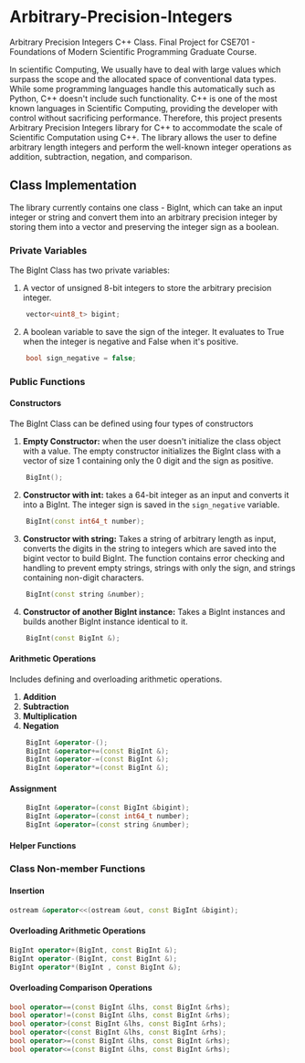 # Arbitrary-Precision-Integers

Arbitrary Precision Integers C++ Class. Final Project for CSE701 - Foundations of Modern Scientific Programming Graduate Course.

In scientific Computing, We usually have to deal with large values which surpass the scope and the allocated space of conventional data types. While some programming languages handle this automatically such as Python, C++ doesn't include such functionality. C++ is one of the most known languages in Scientific Computing, providing the developer with control without sacrificing performance. Therefore, this project presents Arbitrary Precision Integers library for C++ to accommodate the scale of Scientific Computation using C++. The library allows the user to define arbitrary length integers and perform the well-known integer operations as addition, subtraction, negation, and comparison.


## Class Implementation

The library currently contains one class - BigInt, which can take an input integer or string and convert them into an arbitrary precision integer by storing them into a vector and preserving the integer sign as a boolean.

### Private Variables 
The BigInt Class has two private variables:
1. A vector of unsigned 8-bit integers to store the arbitrary precision integer.
```cpp
    vector<uint8_t> bigint;
```
2. A boolean variable to save the sign of the integer. It evaluates to True when the integer is negative and False when it's positive.
```cpp
    bool sign_negative = false;
```

### Public Functions

#### Constructors 
The BigInt Class can be defined using four types of constructors

1. **Empty Constructor:** when the user doesn't initialize the class object with a value. The empty constructor initializes the BigInt class with a vector of size 1 containing only the 0 digit and the sign as positive.

```cpp
    BigInt();
```

2. **Constructor with int:** takes a 64-bit integer as an input and converts it into a BigInt. The integer sign is saved in the `sign_negative` variable.

```cpp
    BigInt(const int64_t number);
```

3. **Constructor with string:** Takes a string of arbitrary length as input, converts the digits in the string to integers which are saved into the bigint vector to build BigInt. The function contains error checking and handling to prevent empty strings, strings with only the sign, and strings containing non-digit characters.

```cpp
    BigInt(const string &number);
```
4. **Constructor of another BigInt instance:** Takes a BigInt instances and builds another BigInt instance identical to it.

```cpp
    BigInt(const BigInt &);
```

#### Arithmetic Operations


Includes defining and overloading arithmetic operations.

1. **Addition**
2. **Subtraction**
3. **Multiplication**
4. **Negation**

```cpp
    BigInt &operator-();
    BigInt &operator+=(const BigInt &);
    BigInt &operator-=(const BigInt &);
    BigInt &operator*=(const BigInt &);
```

#### Assignment 

```cpp
    BigInt &operator=(const BigInt &bigint);
    BigInt &operator=(const int64_t number);
    BigInt &operator=(const string &number);
```


#### Helper Functions




### Class Non-member Functions

#### Insertion

```cpp
ostream &operator<<(ostream &out, const BigInt &bigint);
```

#### Overloading Arithmetic Operations

```cpp
BigInt operator+(BigInt, const BigInt &);
BigInt operator-(BigInt, const BigInt &);
BigInt operator*(BigInt , const BigInt &);
```

#### Overloading Comparison Operations
```cpp
bool operator==(const BigInt &lhs, const BigInt &rhs);
bool operator!=(const BigInt &lhs, const BigInt &rhs);
bool operator>(const BigInt &lhs, const BigInt &rhs);
bool operator<(const BigInt &lhs, const BigInt &rhs);
bool operator>=(const BigInt &lhs, const BigInt &rhs);
bool operator<=(const BigInt &lhs, const BigInt &rhs);
```

